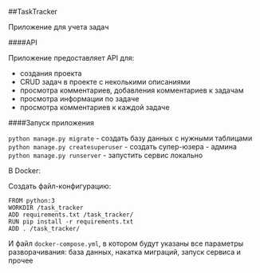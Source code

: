 ##TaskTracker

Приложение для учета задач

####API

Приложение предоставляет API для:
* создания проекта
* CRUD задач в проекте с неколькими описаниями
* просмотра комментариев, добавления комментариев к задачам
* просмотра информации по задаче
* просмотра комментариев к каждой задаче

####Запуск приложения

`python manage.py migrate` - создать базу данных с нужными таблицами
`python manage.py createsuperuser` - создать супер-юзера - админа
`python manage.py runserver` - запустить сервис локально

В Docker:

Создать файл-конфигурацию:

    FROM python:3
    WORKDIR /task_tracker
    ADD requirements.txt /task_tracker/
    RUN pip install -r requirements.txt
    ADD . /task_tracker/

И файл `docker-compose.yml`, в котором будут указаны все параметры разворачивания: база данных, накатка миграций, запуск сервиса и прочее

